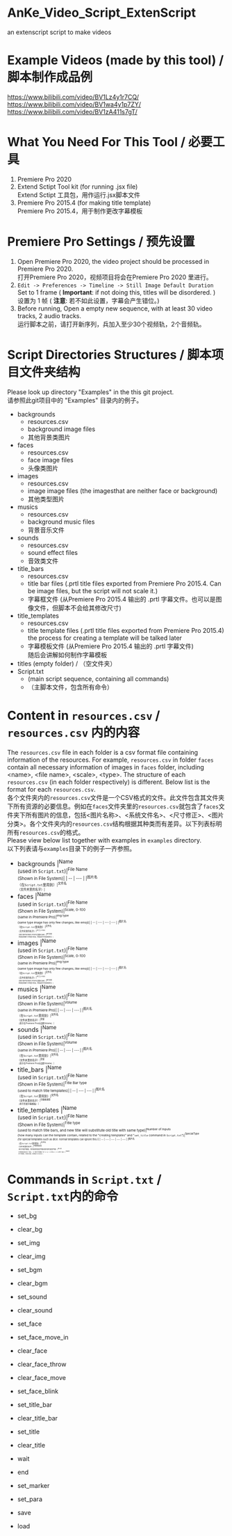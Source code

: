 # AnKe_Video_Script_ExtenScript
 an extenscript script to make videos

# Example Videos (made by this tool) / 脚本制作成品例
https://www.bilibili.com/video/BV1Lz4y1r7CQ/ <br/>
https://www.bilibili.com/video/BV1wa4y1p7ZY/ <br/>
https://www.bilibili.com/video/BV1zA411s7gT/ <br/>

# What You Need For This Tool / 必要工具
1. Premiere Pro 2020
2. Extend Sctipt Tool kit (for running .jsx file) <br/> Extend Sctipt 工具包，用作运行.jsx脚本文件
3. Premiere Pro 2015.4 (for making title template) <br/> Premiere Pro 2015.4，用于制作更改字幕模板

# Premiere Pro Settings / 预先设置
1. Open Premiere Pro 2020, the video project should be processed in Premiere Pro 2020. <br/>
打开Premiere Pro 2020，视频项目将会在Premiere Pro 2020 里进行。
2. `Edit -> Preferences -> Timeline -> Still Image Default Duration`  <br/>
Set to 1 frame ( **Important**: if not doing this, titles will be disordered. )<br/>
设置为 1 帧 ( **注意**: 若不如此设置，字幕会产生错位。)
3. Before running, Open a empty new sequence, with at least 30 video tracks, 2 audio tracks.<br/>
运行脚本之前，请打开新序列，兵加入至少30个视频轨，2个音频轨。


# Script Directories Structures / 脚本项目文件夹结构
Please look up directory "Examples" in the this git project. <br/>
请参照此git项目中的 "Examples" 目录内的例子。
* backgrounds
  * resources.csv
  * background image files
  * 其他背景类图片
* faces
  * resources.csv
  * face image files
  * 头像类图片
* images
  * resources.csv
  * image image files (the imagesthat are neither  face or background)
  * 其他类型图片
* musics
  * resources.csv
  * background music files
  * 背景音乐文件
* sounds
  * resources.csv
  * sound effect files
  * 音效类文件
* title_bars
  * resources.csv
  * title bar files (.prtl title files exported from Premiere Pro 2015.4. Can be image files, but the script will not scale it.)
  * 字幕框文件 (从Premiere Pro 2015.4 输出的 .prtl 字幕文件。也可以是图像文件，但脚本不会给其修改尺寸)
* title_templates
  * resources.csv
  * title template files (.prtl title files exported from Premiere Pro 2015.4) <br/>
    the process for creating a template will be talked later 
  * 字幕模板文件 (从Premiere Pro 2015.4 输出的 .prtl 字幕文件)<br/>
    随后会讲解如何制作字幕模板
* titles  (empty folder) / （空文件夹）
* Script.txt
  * (main script sequence, containing all commands)
  * （主脚本文件，包含所有命令）

# Content in `resources.csv` / `resources.csv` 内的内容
The `resources.csv` file in each folder is a csv format file containing information of the resources. For example, `resources.csv` in folder `faces` contain all necessary information of images in `faces` folder, including \<name\>, \<file name\>, \<scale\>, \<type\>. The structure of each `resources.csv` (in each folder respectively) is different. Below list is the format for each `resources.csv`. <br/>
各个文件夹内的`resources.csv`文件是一个CSV格式的文件。此文件包含其文件夹下所有资源的必要信息。例如在`faces`文件夹里的`resources.csv`就包含了`faces`文件夹下所有图片的信息，包括\<图片名称\>、\<系统文件名\>、\<尺寸修正\>、\<图片分类\>。各个文件夹内的`resources.csv`结构根据其种类而有差异。以下列表标明所有`resources.csv`的格式。<br/>
Please view below list together with examples in `examples` directory.<br/>
以下列表请与`examples`目录下的例子一齐参照。
* backgrounds
  |<sup>Name <br/>(used in `Script.txt`)|<sup>File Name <br/>(Shown in File System)|
  | -- | --- |
  |<sup>图片名<br/>（在`Script.txt`里用到）|<sup>文件名<br/>（文件夹里的名字）|
* faces
  |<sup>Name <br/>(used in `Script.txt`)|<sup>File Name <br/>(Shown in File System)|<sup>Scale, 0-100<br/>(same in Premiere Pro)|<sup>img type <br/>(same type image has only few changes, like emoji)|
  | -- | --- | --- | --- |
  |<sup>图片名<br/>（在`Script.txt`里用到）|<sup>文件名<br/>（文件夹里的名字）|<sup>尺寸,0-100<br/>（用于在Premiere Pro中设置Scale）|<sup>图片类型<br/>（同类型的图片只有很少变动，例如动作不变表情变化）|
* images
  |<sup>Name <br/>(used in `Script.txt`)|<sup>File Name <br/>(Shown in File System)|<sup>Scale, 0-100<br/>(same in Premiere Pro)|<sup>img type <br/>(same type image has only few changes, like emoji)|
  | -- | --- | --- | --- |
  |<sup>图片名<br/>（在`Script.txt`里用到）|<sup>文件名<br/>（文件夹里的名字）|<sup>尺寸,0-100<br/>（用于在Premiere Pro中设置Scale）|<sup>图片类型<br/>（同类型的图片只有很少变动，例如动作不变表情变化）|
* musics
  |<sup>Name <br/>(used in `Script.txt`)|<sup>File Name <br/>(Shown in File System)|<sup>Volume<br/>(same in Premiere Pro)|
  | -- | --- | --- |
  |<sup>图片名<br/>（在`Script.txt`里用到）|<sup>文件名<br/>（文件夹里的名字）|<sup>音量<br/>（用于在Premiere Pro中设置Volume）|
* sounds
  |<sup>Name <br/>(used in `Script.txt`)|<sup>File Name<br/> (Shown in File System)|<sup>Volume<br/>(same in Premiere Pro)|
  | -- | --- | --- |
  |<sup>图片名<br/>（在`Script.txt`里用到）|<sup>文件名<br/>（文件夹里的名字）|<sup>音量<br/>（用于在Premiere Pro中设置Volume）|
* title_bars
  |<sup>Name <br/>(used in `Script.txt`)|<sup>File Name<br/> (Shown in File System)|<sup>Title Bar type<br/> (used to match title templates)|
  | -- | --- | --- | 
  |<sup>图片名<br/>（在`Script.txt`里用到）|<sup>文件名<br/>（文件夹里的名字）|<sup>字幕框类型<br/>（用于匹配字幕模板）|
* title_templates
  |<sup>Name <br/>(used in `Script.txt`)|<sup>File Name <br/>(Shown in File System)|<sup>Title type <br/>(used to match title bars, and new title will substitute old title with same type)|<sup>Number of Inputs <br/>(how many inputs can the template contain, related to the "creating templates" and "`set_title` command in `Script.txt`")|<sup>SpecialType <br/>(for special templates such as dice. normal templates can ignore this.)|
  | -- | --- | --- | --- | --- | 
  |<sup>图片名<br/>（在`Script.txt`里用到）|<sup>文件名<br/>（文件夹里的名字）|<sup>字幕模板类型<br/>（用于匹配字幕框，同时新的同类型字幕会替代原同类型字幕）| <sup>输入量<br/>（字幕最多能有多少个输入，与 “制作字母模板” 和 “`Script.txt`中的`set_title`命令” 相关）|<sup>特殊类型<br/>（用于特殊模板，例如骰子模板。通常模板可以无视此项）|

# Commands in `Script.txt` / `Script.txt`内的命令
* set_bg
* clear_bg

* set_img
* clear_img

* set_bgm
* clear_bgm
* set_sound
* clear_sound

* set_face
* set_face_move_in
* clear_face
* clear_face_throw
* clear_face_move

* set_face_blink

* set_title_bar
* clear_title_bar

* set_title
* clear_title

* wait
* end

* set_marker

* set_para

* save
* load


